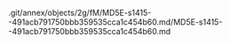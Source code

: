 .git/annex/objects/2g/fM/MD5E-s1415--491acb791750bbb359535cca1c454b60.md/MD5E-s1415--491acb791750bbb359535cca1c454b60.md